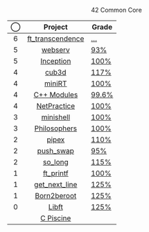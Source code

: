 <p align="center">42 Common Core</p>

<div align="center">

|◯|Project|Grade|
|:--:|:--:|--|
|6|[ft_transcendence](https://github.com/ThzEdouard/ft_transcendence)	|	[…](https://projects.intra.42.fr/projects/ft_transcendence/projects_users/julmuntz)|
|5|[webserv](../../../42-webserv)										|	[93%](https://projects.intra.42.fr/projects/webserv/projects_users/julmuntz)|
|5|[Inception](../../../42-inception)									|	[100%](https://projects.intra.42.fr/projects/inception/projects_users/julmuntz)|
|4|[cub3d](../../../42-cub3d)											|	[117%](https://projects.intra.42.fr/projects/cub3d/projects_users/julmuntz)|
|4|[miniRT](../../../)													|	[100%](https://projects.intra.42.fr/projects/minirt/projects_users/julmuntz)|
|4|[C++ Modules](../../../42-cpp-modules)								|	[99.6%](https://projects.intra.42.fr/projects/cpp-module-09/projects_users/julmuntz)|
|4|[NetPractice](../../../42-net-practice)								|	[100%](https://projects.intra.42.fr/projects/netpractice/projects_users/julmuntz)|
|3|[minishell](../../../42-minishell)									|	[100%](https://projects.intra.42.fr/projects/42cursus-minishell/projects_users/julmuntz)|
|3|[Philosophers](../../../42-philosophers)								|	[100%](https://projects.intra.42.fr/projects/42cursus-philosophers/projects_users/julmuntz)|
|2|[pipex](../../../42-pipex)											|	[110%](https://projects.intra.42.fr/projects/pipex/projects_users/julmuntz)|
|2|[push_swap](../../../42-push-swap)									|	[95%](https://projects.intra.42.fr/projects/42cursus-push_swap/projects_users/julmuntz)|
|2|[so_long](../../../42-so-long)										|	[115%](https://projects.intra.42.fr/projects/so_long/projects_users/julmuntz)|
|1|[ft_printf](../../../42-printf)										|	[100%](https://projects.intra.42.fr/projects/42cursus-ft_printf/projects_users/julmuntz)|
|1|[get_next_line](../../../42-get-next-line)							|	[125%](https://projects.intra.42.fr/projects/42cursus-get_next_line/projects_users/julmuntz)|
|1|[Born2beroot](../../../42-born2beroot)								|	[125%](https://projects.intra.42.fr/projects/born2beroot/projects_users/julmuntz)|
|0|[Libft](../../../42-libft)											|	[125%](https://projects.intra.42.fr/projects/42cursus-libft/projects_users/julmuntz)|
||[C Piscine](../../../42-c-piscine)									||
  
</div>
